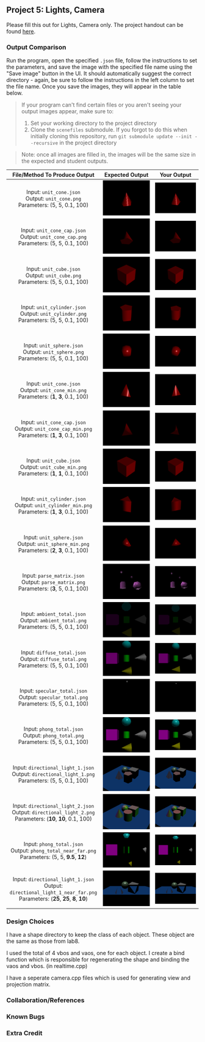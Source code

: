 ## Project 5: Lights, Camera

Please fill this out for Lights, Camera only. The project handout can be found [here](https://cs1230.graphics/projects/realtime/1).

### Output Comparison

Run the program, open the specified `.json` file, follow the instructions to set the parameters, and save the image with the specified file name using the "Save image" button in the UI. It should automatically suggest the correct directory - again, be sure to follow the instructions in the left column to set the file name. Once you save the images, they will appear in the table below.

> If your program can't find certain files or you aren't seeing your output images appear, make sure to:<br/>
>
> 1. Set your working directory to the project directory
> 2. Clone the `scenefiles` submodule. If you forgot to do this when initially cloning this repository, run `git submodule update --init --recursive` in the project directory

> Note: once all images are filled in, the images will be the same size in the expected and student outputs.

|                                           File/Method To Produce Output                                            |                                                     Expected Output                                                     |                                                                     Your Output                                                                     |
| :----------------------------------------------------------------------------------------------------------------: | :---------------------------------------------------------------------------------------------------------------------: | :-------------------------------------------------------------------------------------------------------------------------------------------------: |
|                Input: `unit_cone.json`<br/>Output: `unit_cone.png`<br/>Parameters: (5, 5, 0.1, 100)                |      ![](https://raw.githubusercontent.com/BrownCSCI1230/scenefiles/main/lights-camera/required_outputs/unit_cone.png)      |            ![Place unit_cone.png in student_outputs/lights-camera/required folder](student_outputs/lights-camera/required/unit_cone.png)            |
|            Input: `unit_cone_cap.json`<br/>Output: `unit_cone_cap.png`<br/>Parameters: (5, 5, 0.1, 100)            |    ![](https://raw.githubusercontent.com/BrownCSCI1230/scenefiles/main/lights-camera/required_outputs/unit_cone_cap.png)    |        ![Place unit_cone_cap.png in student_outputs/lights-camera/required folder](student_outputs/lights-camera/required/unit_cone_cap.png)        |
|               Input: `unit_cube.json`<br/>Output: `unit_cube.png`<br/> Parameters: (5, 5, 0.1, 100)                |      ![](https://raw.githubusercontent.com/BrownCSCI1230/scenefiles/main/lights-camera/required_outputs/unit_cube.png)      |            ![Place unit_cube.png in student_outputs/lights-camera/required folder](student_outputs/lights-camera/required/unit_cube.png)            |
|            Input: `unit_cylinder.json`<br/>Output: `unit_cylinder.png`<br/>Parameters: (5, 5, 0.1, 100)            |    ![](https://raw.githubusercontent.com/BrownCSCI1230/scenefiles/main/lights-camera/required_outputs/unit_cylinder.png)    |        ![Place unit_cylinder.png in student_outputs/lights-camera/required folder](student_outputs/lights-camera/required/unit_cylinder.png)        |
|              Input: `unit_sphere.json`<br/>Output: `unit_sphere.png`<br/>Parameters: (5, 5, 0.1, 100)              |     ![](https://raw.githubusercontent.com/BrownCSCI1230/scenefiles/main/lights-camera/required_outputs/unit_sphere.png)     |          ![Place unit_sphere.png in student_outputs/lights-camera/required folder](student_outputs/lights-camera/required/unit_sphere.png)          |
|          Input: `unit_cone.json`<br/>Output: `unit_cone_min.png`<br/>Parameters: (**1**, **3**, 0.1, 100)          |      ![](https://raw.githubusercontent.com/BrownCSCI1230/scenefiles/main/lights-camera/required_outputs/unit_cone_min.png)      |        ![Place unit_cone_min.png in student_outputs/lights-camera/required folder](student_outputs/lights-camera/required/unit_cone_min.png)        |
|      Input: `unit_cone_cap.json`<br/>Output: `unit_cone_cap_min.png`<br/>Parameters: (**1**, **3**, 0.1, 100)      |    ![](https://raw.githubusercontent.com/BrownCSCI1230/scenefiles/main/lights-camera/required_outputs/unit_cone_cap_min.png)    |    ![Place unit_cone_cap_min.png in student_outputs/lights-camera/required folder](student_outputs/lights-camera/required/unit_cone_cap_min.png)    |
|          Input: `unit_cube.json`<br/>Output: `unit_cube_min.png`<br/>Parameters: (**1**, **1**, 0.1, 100)          |      ![](https://raw.githubusercontent.com/BrownCSCI1230/scenefiles/main/lights-camera/required_outputs/unit_cube_min.png)      |        ![Place unit_cube_min.png in student_outputs/lights-camera/required folder](student_outputs/lights-camera/required/unit_cube_min.png)        |
|      Input: `unit_cylinder.json`<br/>Output: `unit_cylinder_min.png`<br/>Parameters: (**1**, **3**, 0.1, 100)      |    ![](https://raw.githubusercontent.com/BrownCSCI1230/scenefiles/main/lights-camera/required_outputs/unit_cylinder_min.png)    |    ![Place unit_cylinder_min.png in student_outputs/lights-camera/required folder](student_outputs/lights-camera/required/unit_cylinder_min.png)    |
|        Input: `unit_sphere.json`<br/>Output: `unit_sphere_min.png`<br/>Parameters: (**2**, **3**, 0.1, 100)        |     ![](https://raw.githubusercontent.com/BrownCSCI1230/scenefiles/main/lights-camera/required_outputs/unit_sphere_min.png)     |      ![Place unit_sphere_min.png in student_outputs/lights-camera/required folder](student_outputs/lights-camera/required/unit_sphere_min.png)      |
|           Input: `parse_matrix.json`<br/>Output: `parse_matrix.png`<br/>Parameters: (**3**, 5, 0.1, 100)           |    ![](https://raw.githubusercontent.com/BrownCSCI1230/scenefiles/main/lights-camera/required_outputs/parse_matrix.png)     |         ![Place parse_matrix.png in student_outputs/lights-camera/required folder](student_outputs/lights-camera/required/parse_matrix.png)         |
|            Input: `ambient_total.json`<br/>Output: `ambient_total.png`<br/>Parameters: (5, 5, 0.1, 100)            |    ![](https://raw.githubusercontent.com/BrownCSCI1230/scenefiles/main/lights-camera/required_outputs/ambient_total.png)    |        ![Place ambient_total.png in student_outputs/lights-camera/required folder](student_outputs/lights-camera/required/ambient_total.png)        |
|            Input: `diffuse_total.json`<br/>Output: `diffuse_total.png`<br/>Parameters: (5, 5, 0.1, 100)            |    ![](https://raw.githubusercontent.com/BrownCSCI1230/scenefiles/main/lights-camera/required_outputs/diffuse_total.png)    |        ![Place diffuse_total.png in student_outputs/lights-camera/required folder](student_outputs/lights-camera/required/diffuse_total.png)        |
|           Input: `specular_total.json`<br/>Output: `specular_total.png`<br/>Parameters: (5, 5, 0.1, 100)           |   ![](https://raw.githubusercontent.com/BrownCSCI1230/scenefiles/main/lights-camera/required_outputs/specular_total.png)    |       ![Place specular_total.png in student_outputs/lights-camera/required folder](student_outputs/lights-camera/required/specular_total.png)       |
|              Input: `phong_total.json`<br/>Output: `phong_total.png`<br/>Parameters: (5, 5, 0.1, 100)              |     ![](https://raw.githubusercontent.com/BrownCSCI1230/scenefiles/main/lights-camera/required_outputs/phong_total.png)     |          ![Place phong_total.png in student_outputs/lights-camera/required folder](student_outputs/lights-camera/required/phong_total.png)          |
|      Input: `directional_light_1.json`<br/>Output: `directional_light_1.png`<br/>Parameters: (5, 5, 0.1, 100)      | ![](https://raw.githubusercontent.com/BrownCSCI1230/scenefiles/main/lights-camera/required_outputs/directional_light_1.png) |  ![Place directional_light_1.png in student_outputs/lights-camera/required folder](student_outputs/lights-camera/required/directional_light_1.png)  |
| Input: `directional_light_2.json`<br/>Output: `directional_light_2.png`<br/>Parameters: (**10**, **10**, 0.1, 100) | ![](https://raw.githubusercontent.com/BrownCSCI1230/scenefiles/main/lights-camera/required_outputs/directional_light_2.png) |  ![Place directional_light_2.png in student_outputs/lights-camera/required folder](student_outputs/lights-camera/required/directional_light_2.png)  |
|      Input: `phong_total.json`<br/>Output: `phong_total_near_far.png`<br/>Parameters: (5, 5, **9.5**, **12**)      | ![](https://raw.githubusercontent.com/BrownCSCI1230/scenefiles/main/lights-camera/required_outputs/phong_total_near_far.png) | ![Place phong_total_near_far.png in student_outputs/lights-camera/required folder](student_outputs/lights-camera/required/phong_total_near_far.png) |
|      Input: `directional_light_1.json`<br/>Output: `directional_light_1_near_far.png`<br/>Parameters: (**25**, **25**, **8**, **10**)      | ![](https://raw.githubusercontent.com/BrownCSCI1230/scenefiles/main/lights-camera/required_outputs/directional_light_1_near_far.png) | ![Place directional_light_1_near_far.png in student_outputs/lights-camera/required folder](student_outputs/lights-camera/required/directional_light_1_near_far.png) |

### Design Choices
I have a shape directory to keep the class of each object. These object are the same as those from lab8. 

I used the total of 4 vbos and vaos, one for each object. I create a bind function which is responsible for regenerating the shape and binding the vaos and vbos. (in realtime.cpp)

I have a seperate camera.cpp files which is used for generating view and projection matrix.
### Collaboration/References

### Known Bugs

### Extra Credit
